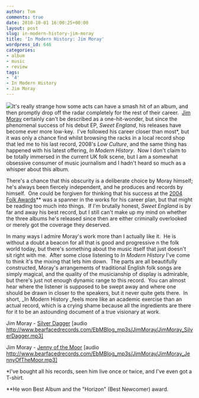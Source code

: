 ```yaml
---
author: Tom
comments: true
date: 2010-10-01 16:00:25+00:00
layout: post
slug: in-modern-history-jim-moray
title: 'In Modern History: Jim Moray'
wordpress_id: 646
categories:
- album
- music
- review
tags:
- '4'
- In Modern History
- Jim Moray
---
```


[![](http://eatenbymonsters.files.wordpress.com/2010/10/jimmoray_inmodernhistory.gif)](http://eatenbymonsters.files.wordpress.com/2010/10/jimmoray_inmodernhistory.gif)It's really strange how some acts can have a smash hit of an album, and then promptly drop off the radar completely for the rest of their career.  [Jim Moray](http://www.jimmoray.co.uk/) certainly can't be described as a one-hit-wonder, but since the phenomenal success of his debut EP, _Sweet England_, his releases have become ever more low-key.  I've followed his career closer than most*, but it was only a chance find whilst browsing the racks in a local record shop that led me to his last record, 2008's _Low Culture_, and the same thing has happened with his latest offering, _In Modern History_.  Now I don't claim to be totally immersed in the current UK folk scene, but I am a somewhat obsessive consumer of music journalism and I hadn't heard so much as a whisper about this album.

There's a chance that this obscurity is a deliberate choice by Moray himself; he's always been fiercely independent, and he produces and records by himself.  One could be forgiven for thinking that his success at the [2004 Folk Awards](http://www.bbc.co.uk/radio2/events/folkawards2008/previouswinners.shtml)** was a spanner in the works for his career plan, but that might be reading too much into things.  If I'm brutally honest, _Sweet England_ is by far and away his best record, but I still can't make up my mind on whether the three albums he's released since then are either criminally overlooked or merely got the coverage they deserved.

In many ways I admire Moray's work more than I actually like it.  He is without a doubt a beacon for all that is good and progressive n the folk world today, but there's something about the music itself that just doesn't sit right with me.  After some close listening to _In Modern History_ I've come to think it's the mixing that lets him down.  The parts are all beautifully constructed, Moray's arrangements of traditional English folk songs are simply magical, and the quality of the musicianship of display is admirable, but there's just not enough dynamic range to this record.  You can almost hear where the listener is supposed to be swept away and where one should be drawn in closer to the speakers, but it never quite gets there.  In short, _In Modern History _feels more like an academic exercise than an actual record, which is a crying shame because all the ingredients are there for it to be an astounding document of a true visionary at work.

Jim Moray - [Silver Dagger](http://www.bearfacedrecords.com/EbMBlog_mp3s/JimMoray/JimMoray_SilverDagger.mp3) [audio http://www.bearfacedrecords.com/EbMBlog_mp3s/JimMoray/JimMoray_SilverDagger.mp3]

Jim Moray - [Jenny of the Moor](http://www.bearfacedrecords.com/EbMBlog_mp3s/JimMoray/JimMoray_JennyOfTheMoor.mp3) [audio http://www.bearfacedrecords.com/EbMBlog_mp3s/JimMoray/JimMoray_JennyOfTheMoor.mp3]

*I've bought all his records, seen him live once or twice, and I've even got a T-shirt.

**He won Best Album and the "Horizon" (Best Newcomer) award.
